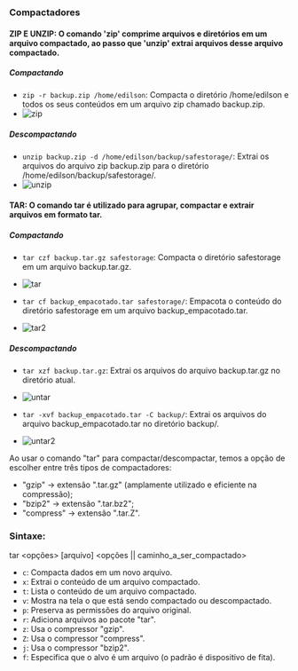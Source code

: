 ### Compactadores

#### ZIP E UNZIP: O comando 'zip' comprime arquivos e diretórios em um arquivo compactado, ao passo que 'unzip' extrai arquivos desse arquivo compactado.

##### Compactando 

- `zip -r backup.zip /home/edilson`: Compacta o diretório /home/edilson e todos os seus conteúdos em um arquivo zip chamado backup.zip.
- ![zip](https://github.com/EdilsonDevops/Linux-Ninja-Skills/assets/96980587/10acb829-61d7-4923-8564-67ee1dbbbcbf)

##### Descompactando 

- `unzip backup.zip -d /home/edilson/backup/safestorage/`: Extrai os arquivos do arquivo zip backup.zip para o diretório /home/edilson/backup/safestorage/.
- ![unzip](https://github.com/EdilsonDevops/Linux-Ninja-Skills/assets/96980587/efdfd62a-f65d-4949-9548-15835cdf92b0)

#### TAR: O comando tar é utilizado para agrupar, compactar e extrair arquivos em formato tar.

##### Compactando
- `tar czf backup.tar.gz safestorage`: Compacta o diretório safestorage em um arquivo backup.tar.gz.
- ![tar](https://github.com/EdilsonDevops/Linux-Ninja-Skills/assets/96980587/27de6fe2-469c-4ebc-a106-5189335c1fbe)

- `tar cf backup_empacotado.tar safestorage/`: Empacota o conteúdo do diretório safestorage em um arquivo backup_empacotado.tar.
- ![tar2](https://github.com/EdilsonDevops/Linux-Ninja-Skills/assets/96980587/e3de0572-0e62-4188-a006-61c2ad613648)

##### Descompactando

- `tar xzf backup.tar.gz`: Extrai os arquivos do arquivo backup.tar.gz no diretório atual.
- ![untar](https://github.com/EdilsonDevops/Linux-Ninja-Skills/assets/96980587/03dcd118-e834-44ba-b7a0-de9152384d6f)

- `tar -xvf backup_empacotado.tar -C backup/`: Extrai os arquivos do arquivo backup_empacotado.tar no diretório backup/.
- ![untar2](https://github.com/EdilsonDevops/Linux-Ninja-Skills/assets/96980587/b71d306b-abe7-4849-b8f6-c4ea060b61c9)

Ao usar o comando "tar" para compactar/descompactar, temos a opção de escolher entre três tipos de compactadores:

- "gzip" → extensão ".tar.gz" (amplamente utilizado e eficiente na compressão);
- "bzip2" → extensão ".tar.bz2";
- "compress" → extensão ".tar.Z".

### Sintaxe:

tar <opções> [arquivo] <opções || caminho_a_ser_compactado>

- `c`: Compacta dados em um novo arquivo.
- `x`: Extrai o conteúdo de um arquivo compactado.
- `t`: Lista o conteúdo de um arquivo compactado.
- `v`: Mostra na tela o que está sendo compactado ou descompactado.
- `p`: Preserva as permissões do arquivo original.
- `r`: Adiciona arquivos ao pacote "tar".
- `z`: Usa o compressor "gzip".
- `Z`: Usa o compressor "compress".
- `j`: Usa o compressor "bzip2".
- `f`: Especifica que o alvo é um arquivo (o padrão é dispositivo de fita).

